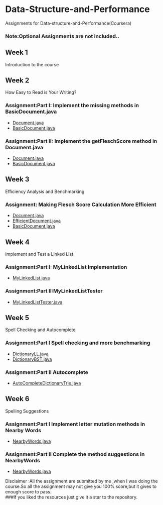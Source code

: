 # Data-Structure-and-Performance

Assignments for Data-structure-and-Performance(Coursera)<br>
### Note:Optional Assignments are not included..
## Week 1

Introduction to the course<br>

## Week 2
How Easy to Read is Your Writing?

### Assignment:Part I:  Implement the missing methods in BasicDocument.java<br>
* <a href="https://github.com/hackSumit/Data-Structure-and-Performance/tree/master/MOOCTextEditor/src/document/Document.java">Document.java</a> 
* <a href="https://github.com/hackSumit/Data-Structure-and-Performance/tree/master/MOOCTextEditor/src/document/BasicDocument.java">BasicDocument.java</a> 

### Assignment:Part II:  Implement the getFleschScore method in Document.java<br>
* <a href="https://github.com/hackSumit/Data-Structure-and-Performance/tree/master/MOOCTextEditor/src/document/Document.java">Document.java</a> 
* <a href="https://github.com/hackSumit/Data-Structure-and-Performance/tree/master/MOOCTextEditor/src/document/BasicDocument.java">BasicDocument.java</a> 

## Week 3 
Efficiency Analysis and Benchmarking
### Assignment: Making Flesch Score Calculation More Efficient<br>
* <a href="https://github.com/hackSumit/Data-Structure-and-Performance/tree/master/MOOCTextEditor/src/document/Document.java">Document.java</a> 
* <a href="https://github.com/hackSumit/Data-Structure-and-Performance/tree/master/MOOCTextEditor/src/document/EfficientDocument.java">EfficientDocument.java</a> 
* <a href="https://github.com/hackSumit/Data-Structure-and-Performance/tree/master/MOOCTextEditor/src/document/BasicDocument.java">BasicDocument.java</a> 

## Week 4
Implement and Test a Linked List
### Assignment:Part I: MyLinkedList Implementation<br>
* <a href="https://github.com/hackSumit/Data-Structure-and-Performance/blob/master/MOOCTextEditor/src/textgen/MyLinkedList.java">MyLinkedList.java</a> 
### Assignment:Part II:MyLinkedListTester<br>
* <a href="https://github.com/hackSumit/Data-Structure-and-Performance/tree/master/MOOCTextEditor/src/document/MyLinkedListTester.java"> MyLinkedListTester.java</a> 

## Week 5
Spell Checking and Autocomplete
### Assignment:Part I Spell checking and more benchmarking
* <a href="https://github.com/hackSumit/Data-Structure-and-Performance/blob/master/MOOCTextEditor/src/spelling/DictionaryLL.java"> DictionaryLL.java </a> 
* <a href="https://github.com/hackSumit/Data-Structure-and-Performance/blob/master/MOOCTextEditor/src/spelling/DictionaryBST.java"> DictionaryBST.java </a>

### Assignment:Part II Autocomplete
* <a href="https://github.com/hackSumit/Data-Structure-and-Performance/blob/master/MOOCTextEditor/src/spelling/AutoCompleteDictionaryTrie.java"> AutoCompleteDictionaryTrie.java</a> 

## Week 6
Spelling Suggestions
### Assignment:Part I Implement letter mutation methods in Nearby Words
* <a href="https://github.com/hackSumit/Data-Structure-and-Performance/blob/master/MOOCTextEditor/src/spelling/NearbyWords.java"> NearbyWords.java </a> 
  
### Assignment:Part II Complete the method suggestions in NearbyWords
* <a href="https://github.com/hackSumit/Data-Structure-and-Performance/blob/master/MOOCTextEditor/src/spelling/NearbyWords.java"> NearbyWords.java </a> 


Disclaimer :All the assignment are submitted by me ,when I was doing the course.So all the assignment may not give you 100% score,but it gives to enough score to pass.<br>
###If you liked the resources just give it a star to the repository.
